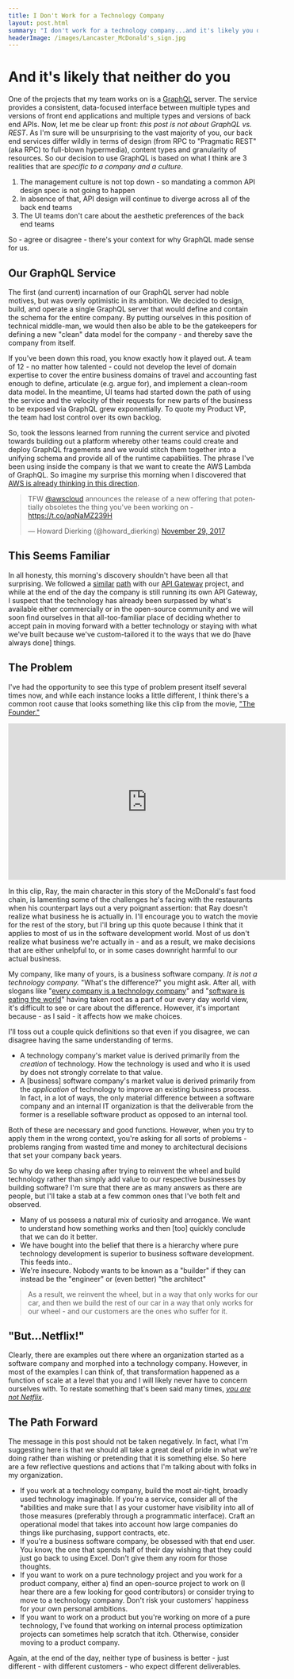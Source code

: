 ```yaml
---
title: I Don't Work for a Technology Company
layout: post.html
summary: "I don't work for a technology company...and it's likely you don't either."
headerImage: /images/Lancaster_McDonald's_sign.jpg
---
```


# And it's likely that neither do you

One of the projects that my team works on is a [GraphQL](http://graphql.org/) server. The service provides a consistent, data-focused interface between multiple types and versions of front end applications and multiple types and versions of back end APIs. Now, let me be clear up front: _this post is not about GraphQL vs. REST_. As I'm sure will be unsurprising to the vast majority of you, our back end services differ wildly in terms of design (from RPC to "Pragmatic REST" (aka RPC) to full-blown hypermedia), content types and granularity of resources. So our decision to use GraphQL is based on what I think are 3 realities that are *specific to a company and a culture*.

1. The management culture is not top down - so mandating a common API design spec is not going to happen
1. In absence of that, API design will continue to diverge across all of the back end teams
1. The UI teams don't care about the aesthetic preferences of the back end teams

So - agree or disagree - there's your context for why GraphQL made sense for us.

## Our GraphQL Service
The first (and current) incarnation of our GraphQL server had noble motives, but was overly optimistic in its ambition. We decided to design, build, and operate a single GraphQL server that would define and contain the schema for the entire company. By putting ourselves in this position of technical middle-man, we would then also be able to be the gatekeepers for defining a new "clean" data model for the company - and thereby save the company from itself. 

If you've been down this road, you know exactly how it played out. A team of 12 - no matter how talented - could not develop the level of domain expertise to cover the entire business domains of travel and accounting fast enough to define, articulate (e.g. argue for), and implement a clean-room data model. In the meantime, UI teams had started down the path of using the service and the velocity of their requests for new parts of the business to be exposed via GraphQL grew exponentially. To quote my Product VP, the team had lost control over its own backlog.

So, took the lessons learned from running the current service and pivoted towards building out a platform whereby other teams could create and deploy GraphQL fragements and we would stitch them together into a unifying schema and provide all of the runtime capabilities. The phrase I've been using inside the company is that we want to create the AWS Lambda of GraphQL. So imagine my surprise this morning when I discovered that [AWS is already thinking in this direction](https://aws.amazon.com/blogs/aws/introducing-amazon-appsync/).

<blockquote class="twitter-tweet" data-lang="en"><p lang="en" dir="ltr">TFW <a href="https://twitter.com/awscloud?ref_src=twsrc%5Etfw">@awscloud</a> announces the release of a new offering that potentially obsoletes the thing you&#39;ve been working on - <a href="https://t.co/aqNaMZ239H">https://t.co/aqNaMZ239H</a></p>&mdash; Howard Dierking (@howard_dierking) <a href="https://twitter.com/howard_dierking/status/935924284307861504?ref_src=twsrc%5Etfw">November 29, 2017</a></blockquote>
<script async src="https://platform.twitter.com/widgets.js" charset="utf-8"></script>

## This Seems Familiar

In all honesty, this morning's discovery shouldn't have been all that surprising. We followed a [similar](http://blog.howarddierking.com/2015/05/24/on-api-gateways/) [path](http://blog.howarddierking.com/2016/10/21/there-is-no-data-center/) with our [API Gateway](http://blog.howarddierking.com/2017/05/04/thoughts-on-a-next-generation-api-gateway/) project, and while at the end of the day the company is still running its own API Gateway, I suspect that the technology has already been surpassed by what's available either commercially or in the open-source community and we will soon find ourselves in that all-too-familiar place of deciding whether to accept pain in moving forward with a better technology or staying with what we've built because we've custom-tailored it to the ways that we do [have always done] things.

## The Problem

I've had the opportunity to see this type of problem present itself several times now, and while each instance looks a little different, I think there's a common root cause that looks something like this clip from the movie, ["The Founder."](http://www.imdb.com/title/tt4276820/)

<iframe width="560" height="315" src="https://www.youtube.com/embed/uu1nCM--5wo?rel=0" frameborder="0" allowfullscreen></iframe>

In this clip, Ray, the main character in this story of the McDonald's fast food chain, is lamenting some of the challenges he's facing with the restaurants when his counterpart lays out a very poignant assertion: that Ray doesn't realize what business he is actually in. I'll encourage you to watch the movie for the rest of the story, but I'll bring up this quote because I think that it applies to most of us in the software development world. Most of us don't realize what business we're actually in - and as a result, we make decisions that are either unhelpful to, or in some cases downright harmful to our actual business. 

My company, like many of yours, is a business software company. *It is not a technology company.* "What's the difference?" you might ask. After all, with slogans like "[every company is a technology company](https://www.forbes.com/sites/forbestechcouncil/2017/01/23/why-every-company-is-a-technology-company/)" and "[software is eating the world](https://www.wsj.com/articles/SB10001424053111903480904576512250915629460)" having taken root as a part of our every day world view, it's difficult to see or care about the difference. However, it's important because - as I said - it affects how we make choices. 

I'll toss out a couple quick definitions so that even if you disagree, we can disagree having the same understanding of terms.

* A technology company's market value is derived primarily from the *creation* of technology. How the technology is used and who it is used by does not strongly correlate to that value.
* A [business] software company's market value is derived primarily from the *application* of technology to improve an existing business process. In fact, in a lot of ways, the only material difference between a software company and an internal IT organization is that the deliverable from the former is a resellable software product as opposed to an internal tool.  

Both of these are necessary and good functions. However, when you try to apply them in the wrong context, you're asking for all sorts of problems - problems ranging from wasted time and money to architectural decisions that set your company back years.

So why do we keep chasing after trying to reinvent the wheel and build technology rather than simply add value to our respective businesses by building software? I'm sure that there are as many answers as there are people, but I'll take a stab at a few common ones that I've both felt and observed.

* Many of us possess a natural mix of curiosity and arrogance. We want to understand how something works and then [too] quickly conclude that we can do it better.
* We have bought into the belief that there is a hierarchy where pure technology development is superior to business software development. This feeds into..
* We're insecure. Nobody wants to be known as a "builder" if they can instead be the "engineer" or (even better) "the architect"

> As a result, we reinvent the wheel, but in a way that only works for our car, and then we build the rest of our car in a way that only works for our wheel - and our customers are the ones who suffer for it.

## "But...Netflix!"

Clearly, there are examples out there where an organization started as a software company and morphed into a technology company. However, in most of the examples I can think of, that transformation happened as a function of scale at a level that you and I will likely never have to concern ourselves with. To restate something that's been said many times, [_you are not Netflix_](https://thenewstack.io/reminder-you-are-not-google-and-dont-try-to-be-netflix/).

## The Path Forward

The message in this post should not be taken negatively. In fact, what I'm suggesting here is that we should all take a great deal of pride in what we're doing rather than wishing or pretending that it is something else. So here are a few reflective questions and actions that I'm talking about with folks in my organization.

* If you work at a technology company, build the most air-tight, broadly used technology imaginable. If you're a service, consider all of the *abilities and make sure that I as your customer have visibility into all of those measures (preferably through a programmatic interface). Craft an operational model that takes into account how large companies do things like purchasing, support contracts, etc.
* If you're a business software company, be obsessed with that end user. You know, the one that spends half of their day wishing that they could just go back to using Excel. Don't give them any room for those thoughts.
* If you want to work on a pure technology project and you work for a product company, either a) find an open-source project to work on (I hear there are a few looking for good contributors) or consider trying to move to a technology company. Don't risk your customers' happiness for your own personal ambitions.
* If you want to work on a product but you're working on more of a pure technology, I've found that working on internal process optimization projects can sometimes help scratch that itch. Otherwise, consider moving to a product company.

Again, at the end of the day, neither type of business is better - just different - with different customers - who expect different deliverables. 
